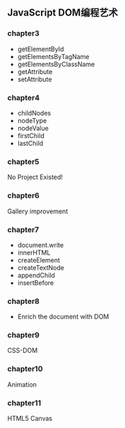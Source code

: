 
## JavaScript DOM编程艺术

### chapter3
- getElementById
- getElementsByTagName
- getElementsByClassName
- getAttribute
- setAttribute

### chapter4
- childNodes
- nodeType
- nodeValue
- firstChild
- lastChild

### chapter5
No Project Existed!

### chapter6
Gallery improvement

### chapter7
- document.write
- innerHTML
- createElement
- createTextNode
- appendChild
- insertBefore

### chapter8
- Enrich the document with DOM


### chapter9
CSS-DOM

### chapter10
Animation

### chapter11
HTML5 Canvas